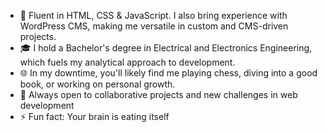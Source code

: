 - 👀 Fluent in HTML, CSS & JavaScript. I also bring experience with WordPress CMS, making me versatile in custom and CMS-driven projects.
- 🎓 I hold a Bachelor's degree in Electrical and Electronics Engineering, which fuels my analytical approach to development.
- 🌐 In my downtime, you'll likely find me playing chess, diving into a good book, or working on personal growth.
- 🚀 Always open to collaborative projects and new challenges in web development
- ⚡ Fun fact: Your brain is eating itself

<!---
ReedSans/ReedSans is a ✨ special ✨ repository because its `README.md` (this file) appears on your GitHub profile.
You can click the Preview link to take a look at your changes.
--->
